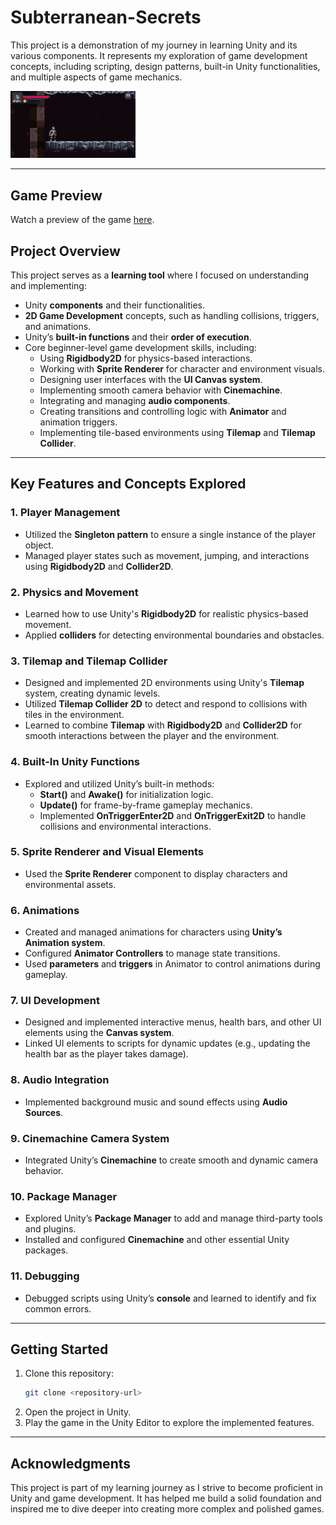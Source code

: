 # Subterranean-Secrets

This project is a demonstration of my journey in learning Unity and its various components. It represents my exploration of game development concepts, including scripting, design patterns, built-in Unity functionalities, and multiple aspects of game mechanics.

<img src="./screenshot.JPG" alt="Preview Image" width="200" style="display: inline-block; margin-right: 20px;"/>

---

## Game Preview
Watch a preview of the game [here](https://youtu.be/gCIBulQ_Vxg).


## Project Overview

This project serves as a **learning tool** where I focused on understanding and implementing:

- Unity **components** and their functionalities.
- **2D Game Development** concepts, such as handling collisions, triggers, and animations.
- Unity’s **built-in functions** and their **order of execution**.
- Core beginner-level game development skills, including:
  - Using **Rigidbody2D** for physics-based interactions.
  - Working with **Sprite Renderer** for character and environment visuals.
  - Designing user interfaces with the **UI Canvas system**.
  - Implementing smooth camera behavior with **Cinemachine**.
  - Integrating and managing **audio components**.
  - Creating transitions and controlling logic with **Animator** and animation triggers.
  - Implementing tile-based environments using **Tilemap** and **Tilemap Collider**.

---

## Key Features and Concepts Explored

### 1. **Player Management**
- Utilized the **Singleton pattern** to ensure a single instance of the player object.
- Managed player states such as movement, jumping, and interactions using **Rigidbody2D** and **Collider2D**.

### 2. **Physics and Movement**
- Learned how to use Unity's **Rigidbody2D** for realistic physics-based movement.
- Applied **colliders** for detecting environmental boundaries and obstacles.

### 3. **Tilemap and Tilemap Collider**
- Designed and implemented 2D environments using Unity's **Tilemap** system, creating dynamic levels.
- Utilized **Tilemap Collider 2D** to detect and respond to collisions with tiles in the environment.
- Learned to combine **Tilemap** with **Rigidbody2D** and **Collider2D** for smooth interactions between the player and the environment.

### 4. **Built-In Unity Functions**
- Explored and utilized Unity’s built-in methods:
  - **Start()** and **Awake()** for initialization logic.
  - **Update()** for frame-by-frame gameplay mechanics.
  - Implemented **OnTriggerEnter2D** and **OnTriggerExit2D** to handle collisions and environmental interactions.

### 5. **Sprite Renderer and Visual Elements**
- Used the **Sprite Renderer** component to display characters and environmental assets.

### 6. **Animations**
- Created and managed animations for characters using **Unity’s Animation system**.
- Configured **Animator Controllers** to manage state transitions.
- Used **parameters** and **triggers** in Animator to control animations during gameplay.

### 7. **UI Development**
- Designed and implemented interactive menus, health bars, and other UI elements using the **Canvas system**.
- Linked UI elements to scripts for dynamic updates (e.g., updating the health bar as the player takes damage).

### 8. **Audio Integration**
- Implemented background music and sound effects using **Audio Sources**.

### 9. **Cinemachine Camera System**
- Integrated Unity’s **Cinemachine** to create smooth and dynamic camera behavior.

### 10. **Package Manager**
- Explored Unity’s **Package Manager** to add and manage third-party tools and plugins.
- Installed and configured **Cinemachine** and other essential Unity packages.

### 11. Debugging
- Debugged scripts using Unity’s **console** and learned to identify and fix common errors.
---


## Getting Started

1. Clone this repository:
   ```bash
   git clone <repository-url>
   ```
2. Open the project in Unity.
3. Play the game in the Unity Editor to explore the implemented features.

---

## Acknowledgments

This project is part of my learning journey as I strive to become proficient in Unity and game development. It has helped me build a solid foundation and inspired me to dive deeper into creating more complex and polished games.
